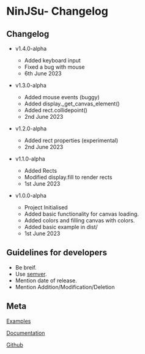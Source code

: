 # NinJSu- Changelog

## Changelog

- v1.4.0-alpha
  - Added keyboard input
  - Fixed a bug with mouse
  - 6th June 2023

- v1.3.0-alpha
  - Added mouse events (buggy)
  - Added display._get_canvas_element()
  - Added rect.collidepoint()
  - 2nd June 2023

- v1.2.0-alpha
  - Added rect properties (experimental)
  - 2nd June 2023

- v1.1.0-alpha
  - Added Rects
  - Modified display.fill to render rects
  - 1st June 2023


- v1.0.0-alpha
  - Project Initialised
  - Added basic functionality for canvas loading.
  - Added colors and filling canvas with colors.
  - Added basic example in dist/
  - 1st June 2023

## Guidelines for developers

- Be breif.
- Use [semver](https://semver.org/).
- Mention date of release.
- Mention Addition/Modification/Deletion

## Meta

[Examples](./examples/)

[Documentation](./documentation)

[Github](https://github.com/dragsbruh/ninjsu)
